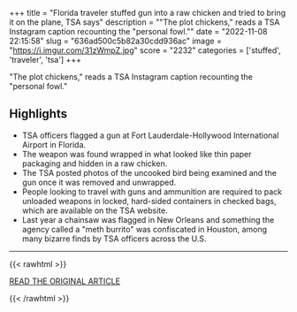 +++
title = "Florida traveler stuffed gun into a raw chicken and tried to bring it on the plane, TSA says"
description = "\"The plot chickens,\" reads a TSA Instagram caption recounting the \"personal fowl.\""
date = "2022-11-08 22:15:58"
slug = "636ad500c5b82a30cdd936ac"
image = "https://i.imgur.com/31zWmpZ.jpg"
score = "2232"
categories = ['stuffed', 'traveler', 'tsa']
+++

\"The plot chickens,\" reads a TSA Instagram caption recounting the \"personal fowl.\"

## Highlights

- TSA officers flagged a gun at Fort Lauderdale-Hollywood International Airport in Florida.
- The weapon was found wrapped in what looked like thin paper packaging and hidden in a raw chicken.
- The TSA posted photos of the uncooked bird being examined and the gun once it was removed and unwrapped.
- People looking to travel with guns and ammunition are required to pack unloaded weapons in locked, hard-sided containers in checked bags, which are available on the TSA website.
- Last year a chainsaw was flagged in New Orleans and something the agency called a "meth burrito" was confiscated in Houston, among many bizarre finds by TSA officers across the U.S.

---

{{< rawhtml >}}
  <p class="article-category">
    <a target="_blank" href="https://www.cbsnews.com/news/tsa-gun-raw-chicken-carry-on-bag-plane-florida/">READ THE ORIGINAL ARTICLE</a>
  </p>
{{< /rawhtml >}}

